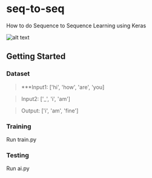 # seq-to-seq
How to do Sequence to Sequence Learning using Keras

![alt text](https://cdn-images-1.medium.com/max/1585/1*sO-SP58T4brE9EHazHSeGA.png)

## Getting Started
### Dataset

> ***Input1: ['hi', 'how', 'are', 'you]

> Input2: ['_', 'i', 'am']

> Output: ['i', 'am', 'fine']

### Training
Run train.py
### Testing
Run ai.py



